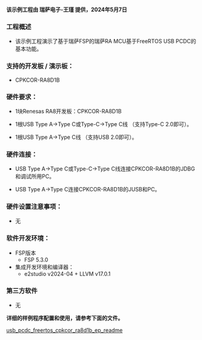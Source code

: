 **该示例工程由 瑞萨电子-王瑾 提供，2024年5月7日**

### 工程概述

- 该示例工程演示了基于瑞萨FSP的瑞萨RA MCU基于FreeRTOS USB PCDC的基本功能。

### 支持的开发板 / 演示板：

- CPKCOR-RA8D1B
   
### 硬件要求：

- 1块Renesas RA8开发板：CPKCOR-RA8D1B

- 1根USB Type A->Type C或Type-C->Type C线 （支持Type-C 2.0即可）。

- 1根USB Type A->Type C线 （支持USB 2.0即可）。


### 硬件连接：

- USB Type A->Type C或Type-C->Type C线连接CPKCOR-RA8D1B的JDBG和调试所用PC。

- USB Type A->Type C连接CPKCOR-RA8D1B的JUSB和PC。

### 硬件设置注意事项：

- 无

### 软件开发环境：
   
- FSP版本
  - FSP 5.3.0
- 集成开发环境和编译器：
  - e2studio v2024-04 + LLVM v17.0.1

### 第三方软件
- 无 
	   

**详细的样例程序配置和使用，请参考下面的文件。**

[usb_pcdc_freertos_cpkcor_ra8d1b_ep_readme](usb_pcdc_freertos_cpkcor_ra8d1b_ep_readme.md)
